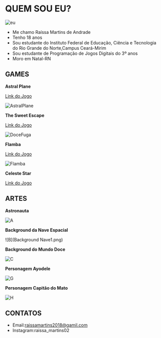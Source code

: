 # QUEM SOU EU?
![eu](Raissa2.png)
- Me chamo Raíssa Martins de Andrade
- Tenho 18 anos
- Sou estudante do Instituto Federal de Educação, Ciência e Tecnologia do Rio Grande do Norte,Campus Ceará-Mirim
- Sou estudante de Programação de Jogos Digitais do 3º anos
- Moro em Natal-RN

## GAMES

**Astral Plane**

<a href="http://raixasantos.github.io/AstralPlane/" target="_blank"> Link do Jogo </a>

![AstralPlane](Capturar1.PNG)

**The Sweet Escape**

<a href="https://ruanaffff.github.io/DOCEFUGA/" target="_blank"> Link do Jogo </a>

![DoceFuga](Capturar2.PNG)

**Flamba**

<a href="http://raixasantos.github.io/Flamba/" target="_blank"> Link do Jogo </a>

![Flamba](Capturar3.PNG)

**Celeste Star**

<a href="http://raixasantos.github.io/Celeste/" target="_blank"> Link do Jogo </a>


## ARTES
**Astronauta**

![A](Astronalta2.png)


**Background da Nave Espacial**

![B](Background Nave1.png)


**Background do Mundo Doce**

![C](Background.png)


**Personagem Ayodele**

![G](MENINA.png)


**Personagem Capitão do Mato**

![H](Malfeitor.png)



## CONTATOS
- Email:raissamartins2018@gamil.com
- Instagram:raissa_martins02
